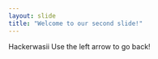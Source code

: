 ```yaml
---
layout: slide
title: "Welcome to our second slide!"
---
```

Hackerwasii
Use the left arrow to go back!
